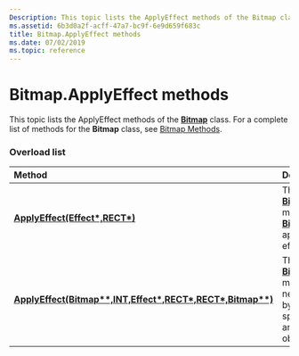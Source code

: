 ```yaml
---
Description: This topic lists the ApplyEffect methods of the Bitmap class. For a complete list of methods for the Bitmap class, see Bitmap Methods.
ms.assetid: 6b3d0a2f-acff-47a7-bc9f-6e9d659f683c
title: Bitmap.ApplyEffect methods
ms.date: 07/02/2019
ms.topic: reference
---
```


# Bitmap.ApplyEffect methods

This topic lists the ApplyEffect methods of the [**Bitmap**](https://msdn.microsoft.com/library/ms534420(v=VS.85).aspx) class. For a complete list of methods for the **Bitmap** class, see [Bitmap Methods](-gdiplus-class-bitmap-methods.md).

### Overload list



| Method                                                                                                                    | Description                                                                                                                                                                                                                               |
|:--------------------------------------------------------------------------------------------------------------------------|:------------------------------------------------------------------------------------------------------------------------------------------------------------------------------------------------------------------------------------------|
| [**ApplyEffect(Effect\*,RECT\*)**](https://msdn.microsoft.com/library/ms536321(v=VS.85).aspx)                         | The [**Bitmap::ApplyEffect**](https://msdn.microsoft.com/library/ms536321(v=VS.85).aspx) method alters this [**Bitmap**](https://msdn.microsoft.com/library/ms534420(v=VS.85).aspx) object by applying a specified effect.<br/>                           |
| [**ApplyEffect(Bitmap\*\*,INT,Effect\*,RECT\*,RECT\*,Bitmap\*\*)**](https://msdn.microsoft.com/library/ms536320(v=VS.85).aspx) | The [**Bitmap::ApplyEffect**](https://msdn.microsoft.com/library/ms536320(v=VS.85).aspx) method creates a new [**Bitmap**](https://msdn.microsoft.com/library/ms534420(v=VS.85).aspx) object by applying a specified effect to an existing **Bitmap** object.<br/> |



 

 




